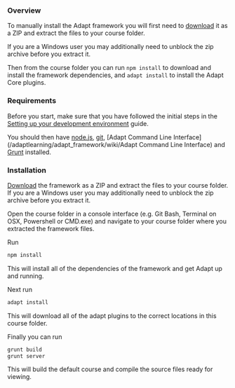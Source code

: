 ### Overview
To manually install the Adapt framework you will first need to [download](/adaptlearning/adapt_framework/archive/master.zip) it as a ZIP and extract the files to your course folder.

If you are a Windows user you may additionally need to unblock the zip archive before you extract it.

Then from the course folder you can run ```npm install``` to download and install the framework dependencies, and ```adapt install``` to install the Adapt Core plugins.

### Requirements

Before you start, make sure that you have followed the initial steps in the [Setting up your development environment](/adaptlearning/adapt_framework/wiki/Setting-up-your-development-environment#installation) guide.

You should then have [node.js](http://nodejs.org/), [git](http://git-scm.com/book/en/Getting-Started-Installing-Git), [Adapt Command Line Interface](/adaptlearning/adapt_framework/wiki/Adapt Command Line Interface) and [Grunt](http://gruntjs.com/getting-started) installed.

### Installation

[Download](/adaptlearning/adapt_framework/archive/master.zip) the framework as a ZIP and extract the files to your course folder. If you are a Windows user you may additionally need to unblock the zip archive before you extract it.

Open the course folder in a console interface (e.g. Git Bash, Terminal on OSX, Powershell or CMD.exe) and navigate to your course folder where you extracted the framework files.

Run 
```bash
npm install
```
This will install all of the dependencies of the framework and get Adapt up and running.

Next run 
```bash
adapt install
```
This will download all of the adapt plugins to the correct locations in this course folder.

Finally you can run  

```bash
grunt build
grunt server
```
This will build the default course and compile the source files ready for viewing.
